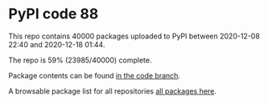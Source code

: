 # PyPI code 88

This repo contains 40000 packages uploaded to PyPI between 
2020-12-08 22:40 and 2020-12-18 01:44.

The repo is 59% (23985/40000) complete.

Package contents can be found [in the code branch](https://github.com/pypi-data/pypi-mirror-88/tree/code/packages).

A browsable package list for all repositories [all packages here](https://pypi-data.github.io/website/repositories/pypi-mirror-88).


